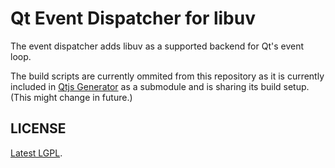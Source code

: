 Qt Event Dispatcher for libuv
=============================

The event dispatcher adds libuv as a supported backend
for Qt's event loop.

The build scripts are currently ommited from this repository
as it is currently included in [Qtjs Generator](http://github.com/svalaskevicius/qtjs-generator/)
as a submodule and is sharing its build setup. (This might change in
future.)


LICENSE
-------

[Latest LGPL](https://www.gnu.org/licenses/lgpl.html).

